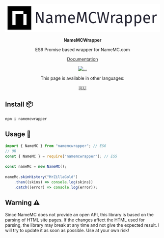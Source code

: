 <p align="center">
  <img src="https://github.com/MrZillaGold/NameMCWrapper/raw/master/docs/logo.png" alt="...">
</p>

<p align="center"><b>NameMCWrapper</b></p>
<p align="center">ES6 Promise based wrapper for NameMC.com</p>
<p align="center">
  <a href="https://github.com/MrZillaGold/NameMCWrapper/blob/master/docs/DOCS.md">Documentation</a>
</p>

<p align="center">
 <a href="https://travis-ci.com/github/MrZillaGold/NameMCWrapper">
   <img src="https://api.travis-ci.com/MrZillaGold/NameMCWrapper.svg" alt="...">
 </a>
</p>

<p align="center">This page is available in other languages:</p>
<p align="center">
  <a href="https://github.com/MrZillaGold/NameMCWrapper/blob/master/docs/README_RU.md">🇷🇺</a>
</p>

## Install 📦
`npm i namemcwrapper`

## Usage 🔧
```js
import { NameMC } from "namemcwrapper"; // ES6
// OR
const { NameMC } = require("namemcwrapper"); // ES5

const nameMc = new NameMC();

nameMc.skinHistory("MrZillaGold")
    .then((skins) => console.log(skins))
    .catch((error) => console.log(error));
```

## Warning ⚠
Since NameMC does not provide an open API, this library is based on the parsing of HTML site pages. If the changes affect the HTML used for parsing, the library may break at any time and not give the expected result. I will try to update it as soon as possible. Use at your own risk!

